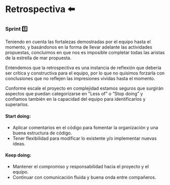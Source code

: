 # Retrospectiva :arrow_left: 

### Sprint :one: 
Teniendo en cuenta las fortalezas demostradas por el equipo hasta el momento, y basándonos en la forma de llevar adelante las actividades propuestas, concluimos en que nos es imposible completar todas las aristas de la estrella de mar propuesta.

Entendemos que la retrospectiva es una instancia de reflexión que debería ser crítica y constructiva para el equipo, por lo que no quisimos forzarla con conclusiones que no reflejen las impresiones vividas hasta el momento.

Conforme escale el proyecto en complejidad estamos seguros que surgirán aspectos que puedan categorizarse en "Less of” o “Stop doing” y confiamos también en la capacidad del equipo para identificarlos y superarlos.

#### Start doing:
- Aplicar comentarios en el código para fomentar la organización y una buena estructura de código.
- Tener flexibilidad para modificar lo existente y/o implementar nuevas ideas.

#### Keep doing:
- Mantener el compromiso y responsabilidad hacia el proyecto y el equipo.
- Continuar con comunicación fluida y buena onda entre compañeros.